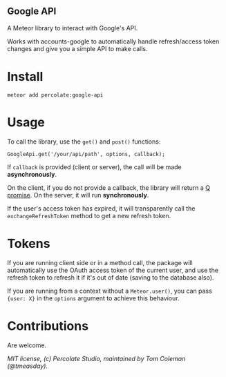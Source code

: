 Google API
----------

A Meteor library to interact with Google's API.

Works with accounts-google to automatically handle refresh/access token changes and give you a simple API to make calls.

# Install

```
meteor add percolate:google-api
```

# Usage

To call the library, use the `get()` and `post()` functions:

```
GoogleApi.get('/your/api/path', options, callback);
```

If `callback` is provided (client or server), the call will be made **asynchronously**. 

On the client, if you do not provide a callback, the library will return a [Q promise](https://github.com/kriskowal/q). On the server, it will run **synchronously**.

If the user's access token has expired, it will transparently call the `exchangeRefreshToken` method to get a new refresh token.

# Tokens

If you are running client side or in a method call, the package will automatically use the OAuth access token of the current user, and use the refresh token to refresh it if it's out of date (saving to the database also).

If you are running from a context without a `Meteor.user()`, you can pass `{user: X}` in the `options` argument to achieve this behaviour.

# Contributions

Are welcome.

*MIT license, (c) Percolate Studio, maintained by Tom Coleman (@tmeasday).*
